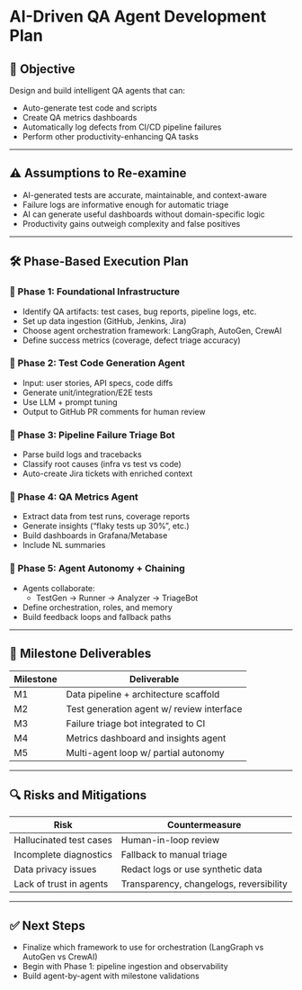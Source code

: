 # AI-Driven QA Agent Development Plan

## 🎯 Objective
Design and build intelligent QA agents that can:
- Auto-generate test code and scripts
- Create QA metrics dashboards
- Automatically log defects from CI/CD pipeline failures
- Perform other productivity-enhancing QA tasks

---

## ⚠️ Assumptions to Re-examine
- AI-generated tests are accurate, maintainable, and context-aware
- Failure logs are informative enough for automatic triage
- AI can generate useful dashboards without domain-specific logic
- Productivity gains outweigh complexity and false positives

---

## 🛠️ Phase-Based Execution Plan

### 🔹 Phase 1: Foundational Infrastructure
- Identify QA artifacts: test cases, bug reports, pipeline logs, etc.
- Set up data ingestion (GitHub, Jenkins, Jira)
- Choose agent orchestration framework: LangGraph, AutoGen, CrewAI
- Define success metrics (coverage, defect triage accuracy)

### 🔹 Phase 2: Test Code Generation Agent
- Input: user stories, API specs, code diffs
- Generate unit/integration/E2E tests
- Use LLM + prompt tuning
- Output to GitHub PR comments for human review

### 🔹 Phase 3: Pipeline Failure Triage Bot
- Parse build logs and tracebacks
- Classify root causes (infra vs test vs code)
- Auto-create Jira tickets with enriched context

### 🔹 Phase 4: QA Metrics Agent
- Extract data from test runs, coverage reports
- Generate insights (“flaky tests up 30%”, etc.)
- Build dashboards in Grafana/Metabase
- Include NL summaries

### 🔹 Phase 5: Agent Autonomy + Chaining
- Agents collaborate:
  - TestGen → Runner → Analyzer → TriageBot
- Define orchestration, roles, and memory
- Build feedback loops and fallback paths

---

## 📌 Milestone Deliverables

| Milestone | Deliverable |
|----------|-------------|
| M1 | Data pipeline + architecture scaffold |
| M2 | Test generation agent w/ review interface |
| M3 | Failure triage bot integrated to CI |
| M4 | Metrics dashboard and insights agent |
| M5 | Multi-agent loop w/ partial autonomy |

---

## 🔍 Risks and Mitigations

| Risk | Countermeasure |
|------|----------------|
| Hallucinated test cases | Human-in-loop review |
| Incomplete diagnostics | Fallback to manual triage |
| Data privacy issues | Redact logs or use synthetic data |
| Lack of trust in agents | Transparency, changelogs, reversibility |

---

## ✅ Next Steps
- Finalize which framework to use for orchestration (LangGraph vs AutoGen vs CrewAI)
- Begin with Phase 1: pipeline ingestion and observability
- Build agent-by-agent with milestone validations
